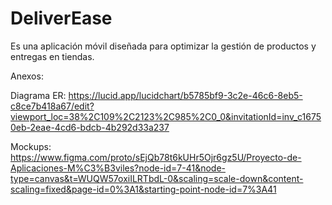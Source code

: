 # DeliverEase
Es una aplicación móvil diseñada para optimizar la gestión de productos y entregas en tiendas.

Anexos:

Diagrama ER: https://lucid.app/lucidchart/b5785bf9-3c2e-46c6-8eb5-c8ce7b418a67/edit?viewport_loc=38%2C109%2C2123%2C985%2C0_0&invitationId=inv_c16750eb-2eae-4cd6-bdcb-4b292d33a237

Mockups: https://www.figma.com/proto/sEjQb78t6kUHr5Ojr6gz5U/Proyecto-de-Aplicaciones-M%C3%B3viles?node-id=7-41&node-type=canvas&t=WUQW57oxiILRTbdL-0&scaling=scale-down&content-scaling=fixed&page-id=0%3A1&starting-point-node-id=7%3A41

